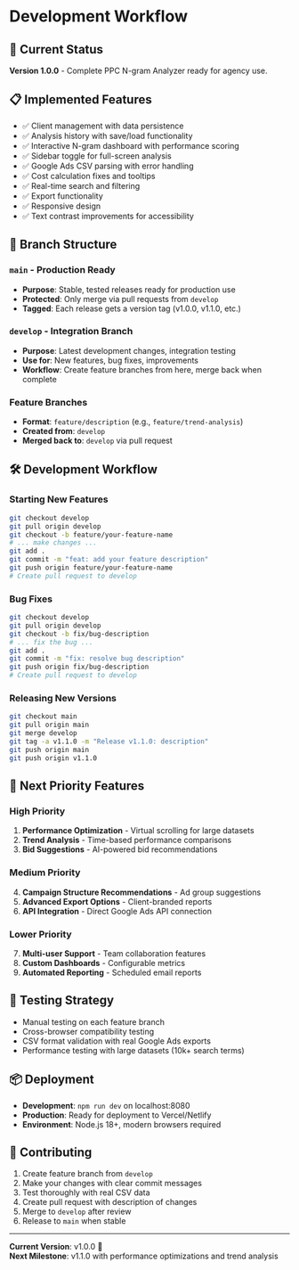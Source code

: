 # Development Workflow

## 🚀 Current Status
**Version 1.0.0** - Complete PPC N-gram Analyzer ready for agency use.

## 📋 Implemented Features
- ✅ Client management with data persistence
- ✅ Analysis history with save/load functionality
- ✅ Interactive N-gram dashboard with performance scoring
- ✅ Sidebar toggle for full-screen analysis
- ✅ Google Ads CSV parsing with error handling
- ✅ Cost calculation fixes and tooltips
- ✅ Real-time search and filtering
- ✅ Export functionality
- ✅ Responsive design
- ✅ Text contrast improvements for accessibility

## 🌟 Branch Structure

### `main` - Production Ready
- **Purpose**: Stable, tested releases ready for production use
- **Protected**: Only merge via pull requests from `develop`
- **Tagged**: Each release gets a version tag (v1.0.0, v1.1.0, etc.)

### `develop` - Integration Branch
- **Purpose**: Latest development changes, integration testing
- **Use for**: New features, bug fixes, improvements
- **Workflow**: Create feature branches from here, merge back when complete

### Feature Branches
- **Format**: `feature/description` (e.g., `feature/trend-analysis`)
- **Created from**: `develop`
- **Merged back to**: `develop` via pull request

## 🛠️ Development Workflow

### Starting New Features
```bash
git checkout develop
git pull origin develop
git checkout -b feature/your-feature-name
# ... make changes ...
git add .
git commit -m "feat: add your feature description"
git push origin feature/your-feature-name
# Create pull request to develop
```

### Bug Fixes
```bash
git checkout develop
git pull origin develop
git checkout -b fix/bug-description
# ... fix the bug ...
git add .
git commit -m "fix: resolve bug description"
git push origin fix/bug-description
# Create pull request to develop
```

### Releasing New Versions
```bash
git checkout main
git pull origin main
git merge develop
git tag -a v1.1.0 -m "Release v1.1.0: description"
git push origin main
git push origin v1.1.0
```

## 🎯 Next Priority Features

### High Priority
1. **Performance Optimization** - Virtual scrolling for large datasets
2. **Trend Analysis** - Time-based performance comparisons
3. **Bid Suggestions** - AI-powered bid recommendations

### Medium Priority
4. **Campaign Structure Recommendations** - Ad group suggestions
5. **Advanced Export Options** - Client-branded reports
6. **API Integration** - Direct Google Ads API connection

### Lower Priority
7. **Multi-user Support** - Team collaboration features
8. **Custom Dashboards** - Configurable metrics
9. **Automated Reporting** - Scheduled email reports

## 🧪 Testing Strategy
- Manual testing on each feature branch
- Cross-browser compatibility testing
- CSV format validation with real Google Ads exports
- Performance testing with large datasets (10k+ search terms)

## 📦 Deployment
- **Development**: `npm run dev` on localhost:8080
- **Production**: Ready for deployment to Vercel/Netlify
- **Environment**: Node.js 18+, modern browsers required

## 🤝 Contributing
1. Create feature branch from `develop`
2. Make your changes with clear commit messages
3. Test thoroughly with real CSV data
4. Create pull request with description of changes
5. Merge to `develop` after review
6. Release to `main` when stable

---

**Current Version**: v1.0.0 🎉  
**Next Milestone**: v1.1.0 with performance optimizations and trend analysis
